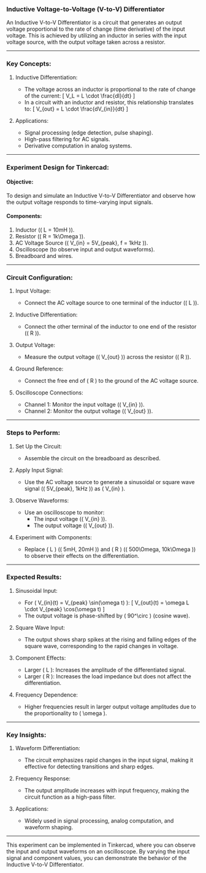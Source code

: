 ### Inductive Voltage-to-Voltage (V-to-V) Differentiator

An Inductive V-to-V Differentiator is a circuit that generates an output voltage proportional to the rate of change (time derivative) of the input voltage. This is achieved by utilizing an inductor in series with the input voltage source, with the output voltage taken across a resistor.

---

### Key Concepts:

1. Inductive Differentiation:
   - The voltage across an inductor is proportional to the rate of change of the current:
     \[
     V_L = L \cdot \frac{dI}{dt}
     \]
   - In a circuit with an inductor and resistor, this relationship translates to:
     \[
     V_{out} = L \cdot \frac{dV_{in}}{dt}
     \]

2. Applications:
   - Signal processing (edge detection, pulse shaping).
   - High-pass filtering for AC signals.
   - Derivative computation in analog systems.

---

### Experiment Design for Tinkercad:

#### Objective:
To design and simulate an Inductive V-to-V Differentiator and observe how the output voltage responds to time-varying input signals.

#### Components:
1. Inductor (\( L = 10mH \)).
2. Resistor (\( R = 1k\Omega \)).
3. AC Voltage Source (\( V_{in} = 5V_{peak}, f = 1kHz \)).
4. Oscilloscope (to observe input and output waveforms).
5. Breadboard and wires.

---

### Circuit Configuration:

1. Input Voltage:
   - Connect the AC voltage source to one terminal of the inductor (\( L \)).

2. Inductive Differentiation:
   - Connect the other terminal of the inductor to one end of the resistor (\( R \)).

3. Output Voltage:
   - Measure the output voltage (\( V_{out} \)) across the resistor (\( R \)).

4. Ground Reference:
   - Connect the free end of \( R \) to the ground of the AC voltage source.

5. Oscilloscope Connections:
   - Channel 1: Monitor the input voltage (\( V_{in} \)).
   - Channel 2: Monitor the output voltage (\( V_{out} \)).

---

### Steps to Perform:

1. Set Up the Circuit:
   - Assemble the circuit on the breadboard as described.

2. Apply Input Signal:
   - Use the AC voltage source to generate a sinusoidal or square wave signal (\( 5V_{peak}, 1kHz \)) as \( V_{in} \).

3. Observe Waveforms:
   - Use an oscilloscope to monitor:
     - The input voltage (\( V_{in} \)).
     - The output voltage (\( V_{out} \)).

4. Experiment with Components:
   - Replace \( L \) (\( 5mH, 20mH \)) and \( R \) (\( 500\Omega, 10k\Omega \)) to observe their effects on the differentiation.

---

### Expected Results:

1. Sinusoidal Input:
   - For \( V_{in}(t) = V_{peak} \sin(\omega t) \):
     \[
     V_{out}(t) = \omega L \cdot V_{peak} \cos(\omega t)
     \]
   - The output voltage is phase-shifted by \( 90^\circ \) (cosine wave).

2. Square Wave Input:
   - The output shows sharp spikes at the rising and falling edges of the square wave, corresponding to the rapid changes in voltage.

3. Component Effects:
   - Larger \( L \): Increases the amplitude of the differentiated signal.
   - Larger \( R \): Increases the load impedance but does not affect the differentiation.

4. Frequency Dependence:
   - Higher frequencies result in larger output voltage amplitudes due to the proportionality to \( \omega \).

---

### Key Insights:

1. Waveform Differentiation:
   - The circuit emphasizes rapid changes in the input signal, making it effective for detecting transitions and sharp edges.

2. Frequency Response:
   - The output amplitude increases with input frequency, making the circuit function as a high-pass filter.

3. Applications:
   - Widely used in signal processing, analog computation, and waveform shaping.

---

This experiment can be implemented in Tinkercad, where you can observe the input and output waveforms on an oscilloscope. By varying the input signal and component values, you can demonstrate the behavior of the Inductive V-to-V Differentiator.
